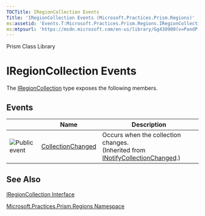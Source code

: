 ```yaml
---
TOCTitle: IRegionCollection Events
Title: 'IRegionCollection Events (Microsoft.Practices.Prism.Regions)'
ms:assetid: 'Events.T:Microsoft.Practices.Prism.Regions.IRegionCollection'
ms:mtpsurl: 'https://msdn.microsoft.com/en-us/library/Gg430900(v=PandP.50)'
---
```


Prism Class Library

IRegionCollection Events
========================

The [IRegionCollection](https://msdn.microsoft.com/t:microsoft.practices.prism.regions.iregioncollection) type exposes the following members.

Events
------

<span id="eventTableToggle"></span>
<table>

<thead>
<tr class="header">
<th> </th>
<th>Name</th>
<th>Description</th>
</tr>
</thead>
<tbody>
<tr class="odd">
<td><img src="https://msdn.microsoft.com/en-us/Gg430900.pubevent(en-us,PandP.50).gif" title="Public event" /></td>
<td><a href="http://msdn.microsoft.com/en-us/library/ms653382">CollectionChanged</a></td>
<td><div class="summary">
Occurs when the collection changes.
</div>
(Inherited from <a href="http://msdn.microsoft.com/en-us/library/ms668629">INotifyCollectionChanged</a>.)</td>
</tr>
</tbody>
</table>

See Also
--------


[IRegionCollection Interface](https://msdn.microsoft.com/t:microsoft.practices.prism.regions.iregioncollection)

[Microsoft.Practices.Prism.Regions Namespace](https://msdn.microsoft.com/n:microsoft.practices.prism.regions)
